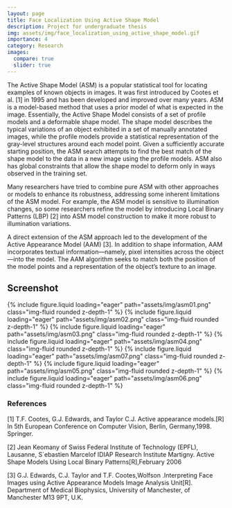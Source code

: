 ```yaml
---
layout: page
title: Face Localization Using Active Shape Model
description: Project for undergraduate thesis
img: assets/img/face_localization_using_active_shape_model.gif
importance: 4
category: Research
images:
  compare: true
  slider: true
---
```


The Active Shape Model (ASM) is a popular statistical tool for locating examples of known objects in images. It was first introduced by Cootes et al. [1] in 1995 and has been developed and improved over many years. ASM is a model-based method that uses a prior model of what is expected in the image. Essentially, the Active Shape Model consists of a set of profile models and a deformable shape model. The shape model describes the typical variations of an object exhibited in a set of manually annotated images, while the profile models provide a statistical representation of the gray-level structures around each model point. Given a sufficiently accurate starting position, the ASM search attempts to find the best match of the shape model to the data in a new image using the profile models. ASM also has global constraints that allow the shape model to deform only in ways observed in the training set.

Many researchers have tried to combine pure ASM with other approaches or models to enhance its robustness, addressing some inherent limitations of the ASM model. For example, the ASM model is sensitive to illumination changes, so some researchers refine the model by introducing Local Binary Patterns (LBP) [2] into ASM model construction to make it more robust to illumination variations.

A direct extension of the ASM approach led to the development of the Active Appearance Model (AAM) [3]. In addition to shape information, AAM incorporates textual information—namely, pixel intensities across the object—into the model. The AAM algorithm seeks to match both the position of the model points and a representation of the object’s texture to an image.


## Screenshot


<swiper-container keyboard="true" navigation="true" pagination="true" pagination-clickable="true" autoplay="true" pagination-dynamic-bullets="true" rewind="true">
  <swiper-slide>{% include figure.liquid loading="eager" path="assets/img/asm01.png" class="img-fluid rounded z-depth-1" %}</swiper-slide>
  <swiper-slide>{% include figure.liquid loading="eager" path="assets/img/asm02.png" class="img-fluid rounded z-depth-1" %}</swiper-slide>
  <swiper-slide>{% include figure.liquid loading="eager" path="assets/img/asm03.png" class="img-fluid rounded z-depth-1" %}</swiper-slide>
  <swiper-slide>{% include figure.liquid loading="eager" path="assets/img/asm04.png" class="img-fluid rounded z-depth-1" %}</swiper-slide>
  <swiper-slide>{% include figure.liquid loading="eager" path="assets/img/asm07.png" class="img-fluid rounded z-depth-1" %}</swiper-slide>
  <swiper-slide>{% include figure.liquid loading="eager" path="assets/img/asm05.png" class="img-fluid rounded z-depth-1" %}</swiper-slide>
  <swiper-slide>{% include figure.liquid loading="eager" path="assets/img/asm06.png" class="img-fluid rounded z-depth-1" %}</swiper-slide>
</swiper-container>


### References
[1] T.F. Cootes, G.J. Edwards, and Taylor C.J. Active appearance models.[R] In 5th European Conference on Computer Vision, Berlin, Germany,1998. Springer.

[2] Jean Keomany of Swiss Federal Institute of Technology (EPFL), Lausanne, S´ebastien Marcelof IDIAP Research Institute Martigny. Active Shape Models Using Local Binary Patterns[R],February 2006 

[3] G.J. Edwards, C.J. Taylor and T.F. Cootes,Wolfson .Interpreting Face Images using Active Appearance Models Image Analysis Unit[R]. Department of Medical Biophysics, University of Manchester, of Manchester M13 9PT, U.K.  